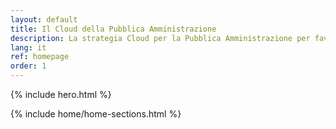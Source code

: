 ```yaml
---
layout: default
title: Il Cloud della Pubblica Amministrazione
description: La strategia Cloud per la Pubblica Amministrazione per favorire l’adozione del modello cloud computing nelle amministrazioni italiane.
lang: it
ref: homepage
order: 1
---
```


{% include hero.html %}

{% include home/home-sections.html %}
